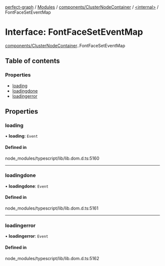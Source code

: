 [perfect-graph](../README.md) / [Modules](../modules.md) / [components/ClusterNodeContainer](../modules/components_ClusterNodeContainer.md) / [<internal\>](../modules/components_ClusterNodeContainer._internal_.md) / FontFaceSetEventMap

# Interface: FontFaceSetEventMap

[components/ClusterNodeContainer](../modules/components_ClusterNodeContainer.md).[<internal>](../modules/components_ClusterNodeContainer._internal_.md).FontFaceSetEventMap

## Table of contents

### Properties

- [loading](components_ClusterNodeContainer._internal_.FontFaceSetEventMap.md#loading)
- [loadingdone](components_ClusterNodeContainer._internal_.FontFaceSetEventMap.md#loadingdone)
- [loadingerror](components_ClusterNodeContainer._internal_.FontFaceSetEventMap.md#loadingerror)

## Properties

### loading

• **loading**: `Event`

#### Defined in

node_modules/typescript/lib/lib.dom.d.ts:5160

___

### loadingdone

• **loadingdone**: `Event`

#### Defined in

node_modules/typescript/lib/lib.dom.d.ts:5161

___

### loadingerror

• **loadingerror**: `Event`

#### Defined in

node_modules/typescript/lib/lib.dom.d.ts:5162
